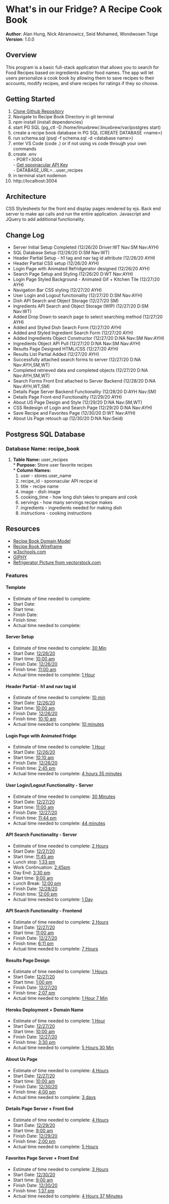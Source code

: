 # What's in our Fridge? A Recipe Cook Book

**Author**: Alan Hung, Nick Abramowicz, Seid Mohamed, Wondwosen Tsige
**Version**: 1.0.0

## Overview
This program is a basic full-stack application that allows you to search for Food Recipes based on ingredients and/or food names.  The app will let users personalize a cook book by allowing them to save recipes to their accounts, modify recipes, and share recipes for ratings if they so choose.

## Getting Started
  1. [Clone Github Repository](https://github.com/AlanYHung/Recipe_Book)
  1. Navigate to Recipe Book Directory in git terminal
  1. npm install (install dependencies)
  1. start PG SQL (pg_ctl -D /home/linuxbrew/.linuxbrew/var/postgres start)
  1. create a recipe book database in PG SQL (CREATE DATABASE \<name\>)
  1. run schema.sql (psql -f schema.sql -d \<database name\>)
  1. enter VS Code (code .) or if not using vs code through your own commands
  1. create .env <br>
    - PORT=3004 <br>
    - [Get spoonacular API Key](https://spoonacular.com/food-api/pricing) <br>
    - DATABASE_URL=...user_recipes
  1. in terminal start nodemon
  1. http://localhost:3004

## Architecture
CSS Stylesheets for the front end display pages rendered by ejs. Back end server to make api calls and run the entire application.  Javascript and JQuery to add additional functionality.

## Change Log
* Server Initial Setup Completed (12/26/20 Driver:WT Nav:SM Nav:AYH)
* SQL Database Setup (12/26/20 D:SM Nav:WT)
* Header Partial Setup - h1 tag and nav tag id attribute (12/26/20 AYH)
* Header Partial CSS setup (12/26/20 AYH)
* Login Page with Animated Refridgerator designed (12/26/20 AYH)
* Search Page Setup and Styling (12/26/20 D:WT Nav:AYH)
* Login Page Styled Background - Animated Gif + Kitchen Tile (12/27/20 AYH)
* Navigation Bar CSS styling (12/27/20 AYH)
* User Login and Logout functionality (12/27/20 D:SM Nav:AYH)
* Dish API Search and Object Storage (12/27/20 SM)
* Ingredients API Search and Object Storage (WIP) (12/27/20 D:SM Nav:WT)
* Added Drop Down to search page to select searching method (12/27/20 AYH)
* Added and Styled Dish Search Form (12/27/20 AYH)
* Added and Styled Ingredient Search Form (12/27/20 AYH)
* Added Ingredients Object Constructor (12/27/20 D:NA Nav:SM Nav:AYH)
* Ingredients Object API Pull (12/27/20 D:NA Nav:SM Nav:AYH)
* Results Page Designed HTML/CSS (12/27/20 AYH)
* Results List Partial Added (12/27/20 AYH)
* Successfully attached search forms to server (12/27/20 D:NA Nav:AYH,SM,WT)
* Completed retrieved data and completed objects (12/27/20 D:NA Nav:AYH,SM,WT)
* Search Forms Front End attached to Server Backend (12/28/20 D:NA Nav:AYH,WT,SM)
* Details Page Server Backend Functionality (12/28/20 D:AYH Nav:SM)
* Details Page Front-end Functionality (12/29/20 AYH)
* About US Page Design and Style (12/29/20 D:NA Nav:SM,WT)
* CSS Redesign of Login and Search Page (12/29/20 D:NA Nav:AYH)
* Save Recipe and Favorites Page (12/30/20 D:WT Nav:AYH)
* About Us Page retouch up (12/30/20 D:NA Nav:Seid)

## Postgress SQL Database
### Database Name: recipe_book
  1. __Table Name:__ user_recipes <br>
    * __Purpose:__ Store user favorite recipes <br>
    * __Column Names:__
      1. user - stores user_name
      1. recipe_id - spoonacular API recipe id
      1. title - recipe name
      1. image - dish image
      1. cooking_time - how long dish takes to prepare and cook
      1. servings - how many servings recipe makes
      1. ingredients - ingredients needed for making dish
      1. instructions - cooking instructions

## Resources
  * [Recipe Book Domain Model](./images/Recipe_Book_Domain.PNG)
  * [Recipe Book Wireframe](./images/Wireframe.PNG)
  * [w3schools.com](https://www.w3schools.com/)
  * [GIPHY](https://giphy.com/)
  * [Refrigerator Picture from vectorstock.com](https://www.vectorstock.com/)

### Features
#### Template
  * Estimate of time needed to complete: <u></u>
  * Start Date: <u></u>
  * Start time: <u></u>
  * Finish Date: <u></u>
  * Finish time: <u></u>
  * Actual time needed to complete: <u></u>

#### Server Setup
  * Estimate of time needed to complete: <u>30 Min</u>
  * Start Date: <u>12/26/20</u>
  * Start time: <u>10:00 am</u>
  * Finish Date: <u>12/26/20</u>
  * Finish time: <u>11:00 am</u>
  * Actual time needed to complete: <u>1 Hour</u>

#### Header Partial - h1 and nav tag id
  * Estimate of time needed to complete: <u>10 min</u>
  * Start Date: <u>12/26/20</u>
  * Start time: <u>10:00 am</u>
  * Finish Date: <u>12/26/20</u>
  * Finish time: <u>10:10 am</u>
  * Actual time needed to complete: <u>10 minutes</u>

#### Login Page with Animated Fridge
  * Estimate of time needed to complete: <u>1 Hour</u>
  * Start Date: <u>12/26/20</u>
  * Start time: <u>10:10 am</u>
  * Finish Date: <u>12/26/20</u>
  * Finish time: <u>2:45 pm</u>
  * Actual time needed to complete: <u>4 hours 35 minutes</u>

#### User Login/Logout Functionality - Server
  * Estimate of time needed to complete: <u>30 Minutes</u>
  * Start Date: <u>12/27/20</u>
  * Start time: <u>11:00 am</u>
  * Finish Date: <u>12/27/20</u>
  * Finish time: <u>11:44 pm</u>
  * Actual time needed to complete: <u>44 minutes</u>

#### API Search Functionality - Server
  * Estimate of time needed to complete: <u>2 Hours</u>
  * Start Date: <u>12/27/20</u>
  * Start time: <u>11:45 am</u>
  * Lunch stop: <u>1:33 pm</u>
  * Work Continuation: <u>2:45pm</u>
  * Day End: <u>3:30 pm</u>
  * Start time: <u>9:00 am</u>
  * Lunch Break: <u>12:00 pm </u>
  * Finish Date: <u>12/28/20</u>
  * Finish time: <u>12:00 pm</u>
  * Actual time needed to complete: <u>1 Day</u>

#### API Search Functionality - Frontend
  * Estimate of time needed to complete: <u>2 Hours</u>
  * Start Date: <u>12/27/20</u>
  * Start time: <u>11:00 am</u>
  * Finish Date: <u>12/27/20</u>
  * Finish time: <u>6:11 pm</u>
  * Actual time needed to complete: <u>7 Hours</u>

#### Results Page Design
  * Estimate of time needed to complete: <u>1 Hours</u>
  * Start Date: <u>12/27/20</u>
  * Start time: <u>1:00 pm</u>
  * Finish Date: <u>12/27/20</u>
  * Finish time: <u>2:07 pm</u>
  * Actual time needed to complete: <u>1 Hour 7 Min</u>

#### Heroku Deployment + Domain Name
  * Estimate of time needed to complete: <u>1 Hour</u>
  * Start Date: <u>12/27/20</u>
  * Start time: <u>10:00 am</u>
  * Finish Date: <u>12/27/20</u>
  * Finish time: <u>3:30 pm</u>
  * Actual time needed to complete: <u>5 Hours 30 Min</u>

#### About Us Page
  * Estimate of time needed to complete: <u>4 Hours</u>
  * Start Date: <u>12/27/20</u>
  * Start time: <u>10:00 am</u>
  * Finish Date: <u>12/30/20</u>
  * Finish time: <u>4:00 pm</u>
  * Actual time needed to complete: <u>3 days</u>

#### Details Page Server + Front End
  * Estimate of time needed to complete: <u>4 Hours</u>
  * Start Date: <u>12/29/20</u>
  * Start time: <u>9:00 am</u>
  * Finish Date: <u>12/29/20</u>
  * Finish time: <u>2:00 pm</u>
  * Actual time needed to complete: <u>5 Hours</u>

#### Favorites Page Server + Front End
  * Estimate of time needed to complete: <u>3 Hours</u>
  * Start Date: <u>12/30/20</u>
  * Start time: <u>9:00 am</u>
  * Finish Date: <u>12/30/20</u>
  * Finish time: <u>1:37 pm</u>
  * Actual time needed to complete: <u>4 Hours 37 Minutes</u>


